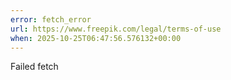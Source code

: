 ```yaml
---
error: fetch_error
url: https://www.freepik.com/legal/terms-of-use
when: 2025-10-25T06:47:56.576132+00:00
---
```


Failed fetch
